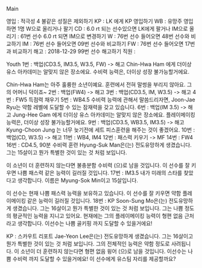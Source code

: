 Main

영입	: 적극성 4 불같은 성질은 제외하기
KP	: LK 에게 KP 영입하기
WB	: 유망주 영입하면 1명 W으로 올리거나 팔기
CD	: 6.0 rt 되는 선수있으면 LK에게 팔거나 IM으로 올리기
	: 61번 선수 6.0 rt 되면 IM으로 변경하기
W	: 76번 선수 들어오면 48번 선수와 비교하기
IM      : 76번 선수 들어오면 09번 선수와 비교하기
FW	: 76번 선수 들어오면 17번과 비교하기
해고  : 2018-12-29 99번 선수 해고하기 
직원  : 

Youth
1번 : 백업(CD3.5, IM3.5, W3.5, FW) -> 해고
   Chin-Hwa Ham 에게 더이상 유스 아카데미는 알맞지 않은 장소에요. 
   수비력 능력은, 더이상 성장 불가능할거에요.
   
   Chin-Hwa Ham는 아주 훌륭한 소년이예요. 훈련에서 전혀 말썽을 부리지 않아요. 
   그의 어머니 덕이죠~
2번 : 백업(FW4) -> 해고
3번 : 백업(CD3.5, IM, W3.5) -> 해고
4번 : FW5 득점력 채우기
5번 : WB4.5
   수비력 능력에 관해서 말씀드리자면, Joon-Jae Ryu는 약함 레벨에 도달할 수 있는 잠재력을 갖고 있습니다.
6번 : 백업(IM 3.5) -> 해고
   Jung-Hee Gam 에게 더이상 유스 아카데미는 알맞지 않은 장소에요. 
   플레이메이킹 능력은, 더이상 성장 불가능할거에요.
9번 : 백업(CD3.5, WB3.5, IM3.5) -> 해고
   Kyung-Choon Jung 는 너무 늦기전에 세트 피스훈련을 해주는 것이 좋겠어요.
10번 : 백업(CD, W3.5) -> 해고
11번 : WB4, IM4
12번 : 패스력 키우기 -> MF
14번 : FW4
16번 : CD4.5, 90분 수비력 훈련
   Hyung-Suk Man은(는) 전도유망하게 생겼습니다. 
   그는 15살이고 뭔가 특별한 것이 있는 것 처럼 보입니다.

   이 소년이 더 훈련하지 않는다면 불충분함 수비력 (으)로 남을 것입니다. 
   이 선수를 잘 키우면 나쁨 패스력 같은 능력이 길러질 것입니다. 
17번 : IM3.5
   내가 미래의 스타를 찾았다고 생각합니다. 
   이름은 Myung-Sok Min이고 15살입니다.

   이 선수는 현재 나쁨 패스력 능력을 보유하고 있습니다. 
   이 선수를 잘 키우면 약함 플레이메이킹 같은 능력이 길러질 것입니다. 
18번 : KP
   Soon-Sung Mo은(는) 전도유망하게 생겼습니다. 
   그는 16살이고 뭔가 특별한 것이 있는 것 처럼 보입니다.
   그는 나쁨 정도의 평균적인 능력을 지니고 있어요. 
   현재에는 그의 플레이메이킹 능력이 형편 없음 근처라고 생각합니다.
   이선수는 나쁨 골키핑 까지 도달할 수 있을거에요! 

KP : 스카우트 리포트
   Jae-Yeon Lee은(는) 전도유망하게 생겼습니다. 
   그는 16살이고 뭔가 특별한 것이 있는 것 처럼 보입니다.
   그의 전체적인 능력은 약함 정도로 사려됩니다. 
   이 소년이 더 훈련하지 않는다면 형편 없음 윙어 (으)로 남을 것입니다. 
   이선수는 나쁨 수비력 까지 도달할 수 있을거에요! 
   이 선수에게 유스팀 자리를 제공할까요?
